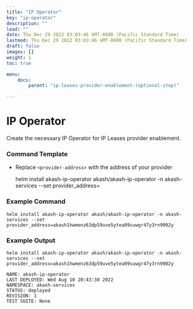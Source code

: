 ```yaml
---
title: "IP Operator"
key: "ip-operator"
description: ""
lead: ""
date: Thu Dec 29 2022 03:03:46 GMT-0800 (Pacific Standard Time)
lastmod: Thu Dec 29 2022 03:03:46 GMT-0800 (Pacific Standard Time)
draft: false
images: []
weight: 1
toc: true

menu:
    docs:
        parent: "ip-leases-provider-enablement-(optional-step)"

---
```

IP Operator
===========

Create the necessary IP Operator for IP Leases provider enablement.

### Command Template

*   Replace `<provider-address>` with the address of your provider

    helm install akash-ip-operator akash/akash-ip-operator -n akash-services --set provider_address=<provider-address>
    

### Example Command

    helm install akash-ip-operator akash/akash-ip-operator -n akash-services --set provider_address=akash1hwmenz63dp59uve5ytea09suwgr47y3rn9902y
    

### Example Output

    helm install akash-ip-operator akash/akash-ip-operator -n akash-services --set provider_address=akash1hwmenz63dp59uve5ytea09suwgr47y3rn9902y
    
    NAME: akash-ip-operator
    LAST DEPLOYED: Wed Aug 10 20:43:38 2022
    NAMESPACE: akash-services
    STATUS: deployed
    REVISION: 1
    TEST SUITE: None